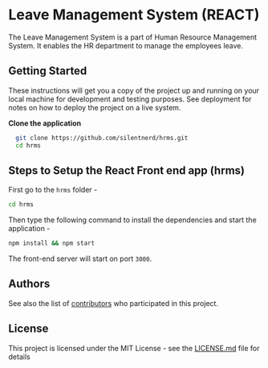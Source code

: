 # Leave Management System (REACT)

The Leave Management System is a part of Human Resource Management System. It enables the HR department to manage the employees leave.

## Getting Started

These instructions will get you a copy of the project up and running on your local machine for development and testing purposes. See deployment for notes on how to deploy the project on a live system.

**Clone the application**

```bash
  git clone https://github.com/silentnerd/hrms.git
  cd hrms
```

## Steps to Setup the React Front end app (hrms)

First go to the `hrms` folder -

```bash
cd hrms
```

Then type the following command to install the dependencies and start the application -

```bash
npm install && npm start
```

The front-end server will start on port `3000`.

## Authors

See also the list of [contributors](https://github.com/silentnerd/hrms/contributors) who participated in this project.

## License

This project is licensed under the MIT License - see the [LICENSE.md](LICENSE.md) file for details



